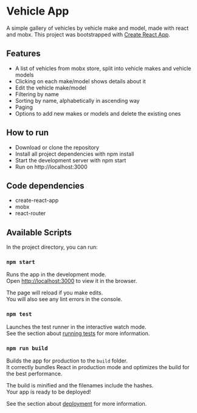 # Vehicle App

A simple gallery of vehicles by vehicle make and model, made with react and mobx. This project was bootstrapped with [Create React App](https://github.com/facebook/create-react-app).

## Features
* A list of vehicles from mobx store, split into vehicle makes and vehicle models
* Clicking on each make/model shows details about it 
* Edit the vehicle make/model
* Filtering by name
* Sorting by name, alphabetically in ascending way
* Paging
* Options to add new makes or models and delete the existing ones

## How to run
* Download or clone the repository
* Install all project dependencies with npm install
* Start the development server with npm start
* Run on http://localhost:3000

## Code dependencies
* create-react-app
* mobx
* react-router



## Available Scripts

In the project directory, you can run:

### `npm start`

Runs the app in the development mode.<br>
Open [http://localhost:3000](http://localhost:3000) to view it in the browser.

The page will reload if you make edits.<br>
You will also see any lint errors in the console.

### `npm test`

Launches the test runner in the interactive watch mode.<br>
See the section about [running tests](https://facebook.github.io/create-react-app/docs/running-tests) for more information.

### `npm run build`

Builds the app for production to the `build` folder.<br>
It correctly bundles React in production mode and optimizes the build for the best performance.

The build is minified and the filenames include the hashes.<br>
Your app is ready to be deployed!

See the section about [deployment](https://facebook.github.io/create-react-app/docs/deployment) for more information.


